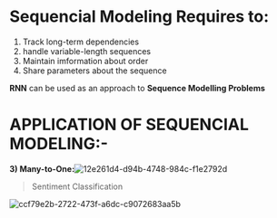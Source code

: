 
# Sequencial Modeling Requires to:

1) Track long-term dependencies
2) handle variable-length sequences
3) Maintain imformation about order
4) Share parameters about the sequence

**RNN** can be used as an approach to **Sequence Modelling Problems**
# APPLICATION OF SEQUENCIAL MODELING:-


**3) Many-to-One:**![12e261d4-d94b-4748-984c-f1e2792d](https://user-images.githubusercontent.com/68476475/122670178-3e1d8900-d1de-11eb-9297-7037a0973202.jpg)

   > Sentiment Classification

![ccf79e2b-2722-473f-a6dc-c9072683aa5b](https://user-images.githubusercontent.com/68476475/122670143-175f5280-d1de-11eb-9a87-54990c274768.jpg)


